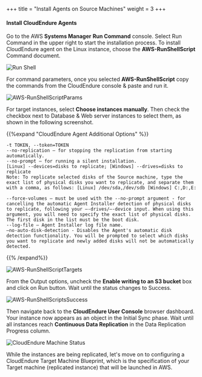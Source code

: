 +++
title = "Install Agents on Source Machines"
weight = 3
+++

#### Install CloudEndure Agents

Go to the AWS **Systems Manager** **Run Command** console. Select Run Command in the upper right to start the installation process. To install CloudEndure agent on the Linux instance, choose the **AWS-RunShellScript** Command document.

![Run Shell](/lab1/AWS-RunShellScript.png?classes=shadow,border&height=350px)

For command parameters, once you selected **AWS-RunShellScript** copy the commands from the CloudEndure console & paste and run it.

![AWS-RunShellScriptParams](/lab1/AWS-RunShellScriptParams.png?classes=shadow,border)

For target instances, select **Choose instances manually**. Then check the checkbox next to Database & Web server instances to select them, as shown in the following screenshot.

{{%expand "CloudEndure Agent Additional Options" %}}
``` 
-t TOKEN, --token=TOKEN
--no-replication – for stopping the replication from starting automatically.
--no-prompt – for running a silent installation.
[Linux] --devices=disks to replicate; [Windows] --drives=disks to replicate
Note: To replicate selected disks of the Source machine, type the exact list of physical disks you want to replicate, and separate them with a comma, as follows: [Linux] /dev/sda,/dev/sdb [Windows] C:,D:,E:

--force-volumes – must be used with the --no-prompt argument - for cancelling the automatic Agent Installer detection of physical disks to replicate, following your –-drives/–-device input. When using this argument, you will need to specify the exact list of physical disks. The first disk in the list must be the boot disk. 
--log-file – Agent Installer log file name.
—no-auto-disk-detection - Disables the Agent's automatic disk detection functionality. You will be prompted to select which disks you want to replicate and newly added disks will not be automatically detected.
```
{{% /expand%}}


![AWS-RunShellScriptTargets](/lab1/AWS-RunShellScriptTargets.png?classes=shadow,border&height=350px)

From the Output options, uncheck the **Enable writing to an S3 bucket** box and click on Run button. Wait until the status changes to Success.

![AWS-RunShellScriptsSuccess](/lab1/AWS-RunShellScriptSuccess.png?classes=shadow,border&height=350px)

Then navigate back to the **CloudEndure User Console** browser dashboard. Your instance now appears as an object in the Initial Sync phase. Wait until all instances reach **Continuous Data Replication** in the Data Replication Progress column.

![CloudEndure Machine Status](/lab1/machine_status_cloudendure.PNG?classes=shadow,border&height=350px)

While the instances are being replicated, let's move on to configuring a CloudEndure Target Machine Blueprint, which is the specification of your Target machine (replicated instance) that will be launched in AWS.